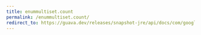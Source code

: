 ```yaml
---
title: enummultiset.count
permalink: /enummultiset.count/
redirect_to: https://guava.dev/releases/snapshot-jre/api/docs/com/google/common/collect/EnumMultiset.html#count-java.lang.Object-
---
```

